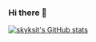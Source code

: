 ### Hi there 👋

[![skyksit's GitHub stats](https://github-readme-stats.vercel.app/api?username=skyksit)](https://github.com/skyksit/github-readme-stats&hide=contribs,prs,issues&show_icons=true&theme=radical)
<!--
**skyksit/skyksit** is a ✨ _special_ ✨ repository because its `README.md` (this file) appears on your GitHub profile.

Here are some ideas to get you started:

- 🔭 I’m currently working on ...
- 🌱 I’m currently learning ...
- 👯 I’m looking to collaborate on ...
- 🤔 I’m looking for help with ...
- 💬 Ask me about ...
- 📫 How to reach me: ...
- 😄 Pronouns: ...
- ⚡ Fun fact: ...
-->
